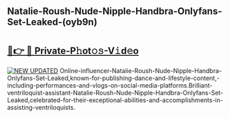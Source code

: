 ## Natalie-Roush-Nude-Nipple-Handbra-Onlyfans-Set-Leaked-(oyb9n)


# <h2><a href="https://mediaupload.pro?-19M">🔗👉 🔴 Private-P𝚑ot𝚘𝚜-V𝚒d𝚎o</a></h2>

[![NEW UPDATED](https://i.imgur.com/0qMVB7G.gif)](https://mediaupload.pro?-19M)
Online-influencer-Natalie-Roush-Nude-Nipple-Handbra-Onlyfans-Set-Leaked,known-for-publishing-dance-and-lifestyle-content,-including-performances-and-vlogs-on-social-media-platforms.Brilliant-ventriloquist-assistant-Natalie-Roush-Nude-Nipple-Handbra-Onlyfans-Set-Leaked,celebrated-for-their-exceptional-abilities-and-accomplishments-in-assisting-ventriloquists.  